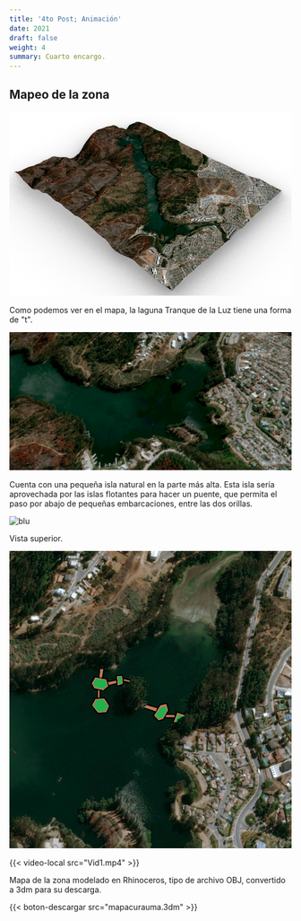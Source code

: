 ```yaml
---
title: '4to Post; Animación'
date: 2021
draft: false
weight: 4
summary: Cuarto encargo.
---
```


## Mapeo de la zona

![blu](/taller-ciudad-espacio/img/Post4/1.png)


Como podemos ver en el mapa, la laguna Tranque de la Luz tiene una forma de "t".


![blu](/taller-ciudad-espacio/img/Post4/2.png)

Cuenta con una pequeña isla natural en la parte más alta. Esta isla sería aprovechada por las islas flotantes para hacer un puente, que permita el paso por abajo de pequeñas embarcaciones, entre las dos orillas.


![blu](/taller-ciudad-espacio/img/Post4/3.jpg)

Vista superior.



![blu](/taller-ciudad-espacio/img/Post4/4.png)



{{< video-local src="Vid1.mp4" >}}


Mapa de la zona modelado en Rhinoceros, tipo de archivo OBJ, convertido a 3dm para su descarga.

{{< boton-descargar src="mapacurauma.3dm" >}}

